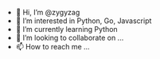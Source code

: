 - 👋 Hi, I’m @zygyzag
- 👀 I’m interested in Python, Go, Javascript
- 🌱 I’m currently learning Python
- 💞️ I’m looking to collaborate on ...
- 📫 How to reach me ...

<!---
zygyzag/zygyzag is a ✨ special ✨ repository because its `README.md` (this file) appears on your GitHub profile.
You can click the Preview link to take a look at your changes.
--->
